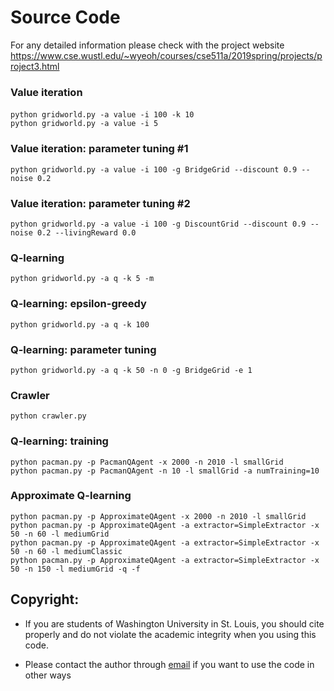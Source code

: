 # Source Code 
For any detailed information please check with the project website
https://www.cse.wustl.edu/~wyeoh/courses/cse511a/2019spring/projects/project3.html

### Value iteration
#### 

    python gridworld.py -a value -i 100 -k 10 
    python gridworld.py -a value -i 5


### Value iteration: parameter tuning #1

    python gridworld.py -a value -i 100 -g BridgeGrid --discount 0.9 --noise 0.2

### Value iteration: parameter tuning #2

    python gridworld.py -a value -i 100 -g DiscountGrid --discount 0.9 --noise 0.2 --livingReward 0.0

### Q-learning  

    python gridworld.py -a q -k 5 -m 

### Q-learning: epsilon-greedy

    python gridworld.py -a q -k 100  

### Q-learning: parameter tuning
 
    python gridworld.py -a q -k 50 -n 0 -g BridgeGrid -e 1

### Crawler
    
    python crawler.py
    
### Q-learning: training 
    
    python pacman.py -p PacmanQAgent -x 2000 -n 2010 -l smallGrid
    python pacman.py -p PacmanQAgent -n 10 -l smallGrid -a numTraining=10
    
### Approximate Q-learning

    python pacman.py -p ApproximateQAgent -x 2000 -n 2010 -l smallGrid
    python pacman.py -p ApproximateQAgent -a extractor=SimpleExtractor -x 50 -n 60 -l mediumGrid
    python pacman.py -p ApproximateQAgent -a extractor=SimpleExtractor -x 50 -n 60 -l mediumClassic
    python pacman.py -p ApproximateQAgent -a extractor=SimpleExtractor -x 50 -n 150 -l mediumGrid -q -f
    
## Copyright:
  - If you are students of Washington University in St. Louis, you should cite properly and do not violate the academic integrity when you using this code.

  - Please contact the author through [email](mailto:Li.z@wustl.edu) if you want to use the code in other ways

